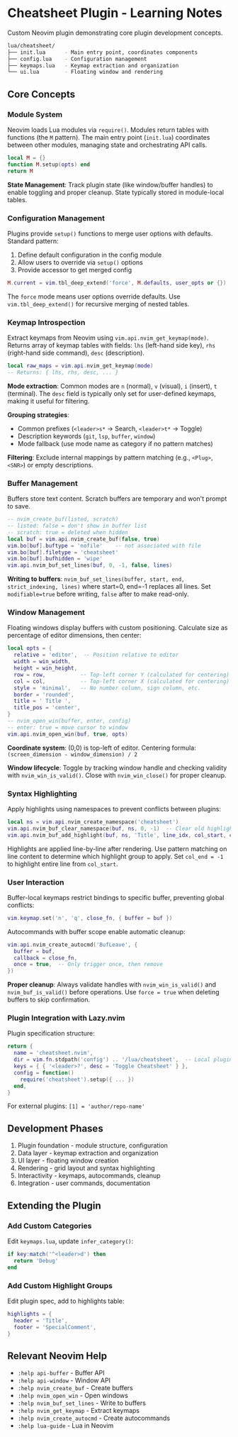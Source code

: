 # Cheatsheet Plugin - Learning Notes

Custom Neovim plugin demonstrating core plugin development concepts.

```sh
lua/cheatsheet/
├── init.lua      - Main entry point, coordinates components
├── config.lua    - Configuration management
├── keymaps.lua   - Keymap extraction and organization
└── ui.lua        - Floating window and rendering
```

## Core Concepts

### Module System

Neovim loads Lua modules via `require()`. Modules return tables with functions (the `M` pattern). The main entry point (`init.lua`) coordinates between other modules, managing state and orchestrating API calls.

```lua
local M = {}
function M.setup(opts) end
return M
```

**State Management**: Track plugin state (like window/buffer handles) to enable toggling and proper cleanup. State typically stored in module-local tables.

### Configuration Management

Plugins provide `setup()` functions to merge user options with defaults. Standard pattern:

1. Define default configuration in the config module
2. Allow users to override via `setup()` options
3. Provide accessor to get merged config

```lua
M.current = vim.tbl_deep_extend('force', M.defaults, user_opts or {})
```

The `force` mode means user options override defaults. Use `vim.tbl_deep_extend()` for recursive merging of nested tables.

### Keymap Introspection

Extract keymaps from Neovim using `vim.api.nvim_get_keymap(mode)`. Returns array of keymap tables with fields: `lhs` (left-hand side key), `rhs` (right-hand side command), `desc` (description).

```lua
local raw_maps = vim.api.nvim_get_keymap(mode)
-- Returns: { lhs, rhs, desc, ... }
```

**Mode extraction**: Common modes are `n` (normal), `v` (visual), `i` (insert), `t` (terminal). The `desc` field is typically only set for user-defined keymaps, making it useful for filtering.

**Grouping strategies**:

- Common prefixes (`<leader>s*` → Search, `<leader>t*` → Toggle)
- Description keywords (`git`, `lsp`, `buffer`, `window`)
- Mode fallback (use mode name as category if no pattern matches)

**Filtering**: Exclude internal mappings by pattern matching (e.g., `<Plug>`, `<SNR>`) or empty descriptions.

### Buffer Management

Buffers store text content. Scratch buffers are temporary and won't prompt to save.

```lua
-- nvim_create_buf(listed, scratch)
-- listed: false = don't show in buffer list
-- scratch: true = deleted when hidden
local buf = vim.api.nvim_create_buf(false, true)
vim.bo[buf].buftype = 'nofile'    -- not associated with file
vim.bo[buf].filetype = 'cheatsheet'
vim.bo[buf].bufhidden = 'wipe'
vim.api.nvim_buf_set_lines(buf, 0, -1, false, lines)
```

**Writing to buffers**: `nvim_buf_set_lines(buffer, start, end, strict_indexing, lines)` where start=0, end=-1 replaces all lines. Set `modifiable=true` before writing, `false` after to make read-only.

### Window Management

Floating windows display buffers with custom positioning. Calculate size as percentage of editor dimensions, then center:

```lua
local opts = {
  relative = 'editor',  -- Position relative to editor
  width = win_width,
  height = win_height,
  row = row,           -- Top-left corner Y (calculated for centering)
  col = col,           -- Top-left corner X (calculated for centering)
  style = 'minimal',   -- No number column, sign column, etc.
  border = 'rounded',
  title = ' Title ',
  title_pos = 'center',
}
-- nvim_open_win(buffer, enter, config)
-- enter: true = move cursor to window
vim.api.nvim_open_win(buf, true, opts)
```

**Coordinate system**: (0,0) is top-left of editor. Centering formula: `(screen_dimension - window_dimension) / 2`

**Window lifecycle**: Toggle by tracking window handle and checking validity with `nvim_win_is_valid()`. Close with `nvim_win_close()` for proper cleanup.

### Syntax Highlighting

Apply highlights using namespaces to prevent conflicts between plugins:

```lua
local ns = vim.api.nvim_create_namespace('cheatsheet')
vim.api.nvim_buf_clear_namespace(buf, ns, 0, -1)  -- Clear old highlights
vim.api.nvim_buf_add_highlight(buf, ns, 'Title', line_idx, col_start, col_end)
```

Highlights are applied line-by-line after rendering. Use pattern matching on line content to determine which highlight group to apply. Set `col_end = -1` to highlight entire line from `col_start`.

### User Interaction

Buffer-local keymaps restrict bindings to specific buffer, preventing global conflicts:

```lua
vim.keymap.set('n', 'q', close_fn, { buffer = buf })
```

Autocommands with buffer scope enable automatic cleanup:

```lua
vim.api.nvim_create_autocmd('BufLeave', {
  buffer = buf,
  callback = close_fn,
  once = true,  -- Only trigger once, then remove
})
```

**Proper cleanup**: Always validate handles with `nvim_win_is_valid()` and `nvim_buf_is_valid()` before operations. Use `force = true` when deleting buffers to skip confirmation.

### Plugin Integration with Lazy.nvim

Plugin specification structure:

```lua
return {
  name = 'cheatsheet.nvim',
  dir = vim.fn.stdpath('config') .. '/lua/cheatsheet',  -- Local plugin
  keys = { { '<leader>?', desc = 'Toggle Cheatsheet' } },
  config = function()
    require('cheatsheet').setup({ ... })
  end,
}
```

For external plugins: `[1] = 'author/repo-name'`

## Development Phases

1. Plugin foundation - module structure, configuration
2. Data layer - keymap extraction and organization
3. UI layer - floating window creation
4. Rendering - grid layout and syntax highlighting
5. Interactivity - keymaps, autocommands, cleanup
6. Integration - user commands, documentation

## Extending the Plugin

### Add Custom Categories

Edit `keymaps.lua`, update `infer_category()`:

```lua
if key:match('^<leader>d') then
  return 'Debug'
end
```

### Add Custom Highlight Groups

Edit plugin spec, add to highlights table:

```lua
highlights = {
  header = 'Title',
  footer = 'SpecialComment',
}
```

## Relevant Neovim Help

- `:help api-buffer` - Buffer API
- `:help api-window` - Window API
- `:help nvim_create_buf` - Create buffers
- `:help nvim_open_win` - Open windows
- `:help nvim_buf_set_lines` - Write to buffers
- `:help nvim_get_keymap` - Extract keymaps
- `:help nvim_create_autocmd` - Create autocommands
- `:help lua-guide` - Lua in Neovim
